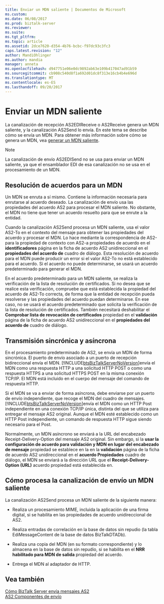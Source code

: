 ```yaml
---
title: Enviar un MDN saliente | Documentos de Microsoft
ms.custom: 
ms.date: 06/08/2017
ms.prod: biztalk-server
ms.reviewer: 
ms.suite: 
ms.tgt_pltfrm: 
ms.topic: article
ms.assetid: 2dce7620-d354-4b76-bcbc-f97dc93c3fc3
caps.latest.revision: "12"
author: MandiOhlinger
ms.author: mandia
manager: anneta
ms.openlocfilehash: d947751e06e0dc9892ab63e109b417047ad91b59
ms.sourcegitcommit: cb908c540d8f1a692d01dc8f313e16cb4b4e696d
ms.translationtype: MT
ms.contentlocale: es-ES
ms.lasthandoff: 09/20/2017
---
```

# <a name="sending-an-outgoing-mdn"></a>Enviar un MDN saliente
La canalización de recepción AS2EDIReceive o AS2Receive genera un MDN saliente, y la canalización AS2Send lo envía. En este tema se describe cómo se envía un MDN. Para obtener más información sobre cómo se genera un MDN, vea [generar un MDN saliente](../core/generating-an-outgoing-mdn.md).  
  
> [!NOTE]
>  La canalización de envío AS2EDISend no se usa para enviar un MDN saliente, ya que el ensamblador EDI de esa canalización no se usa en el procesamiento de un MDN.  
  
## <a name="agreement-resolution-for-an-mdn"></a>Resolución de acuerdos para un MDN  
 Un MDN se enruta a sí mismo. Contiene la información necesaria para enrutarse al acuerdo deseado. La canalización de envío usa las propiedades del acuerdo AS2 para procesar el MDN saliente. No obstante, el MDN no tiene que tener un acuerdo resuelto para que se enrute a la entidad.  
  
 Cuando la canalización AS2Send procesa un MDN saliente, usa el valor AS2-To en el contexto del mensaje para obtener las propiedades del acuerdo y procesar el MDN. Lo hace mediante la correspondencia de AS2-para la propiedad de contexto con AS2-a propiedades de acuerdo en el **identificadores** página en la ficha de acuerdo AS2 unidireccional en el **propiedades del acuerdo de** cuadro de diálogo. Esta resolución de acuerdo para el MDN puede producir un error si el valor AS2-To no está establecido para el acuerdo. Si el acuerdo no puede determinarse, se usará un acuerdo predeterminado para generar el MDN.  
  
 En el acuerdo predeterminado para un MDN saliente, se realiza la verificación de la lista de resolución de certificados. Si no desea que se realice esta verificación, compruebe que está establecida la propiedad del acuerdo de AS2-To correcta, de forma que la entidad de recepción pueda resolverse y las propiedades del acuerdo puedan determinarse. En ese caso, no se usará el acuerdo predeterminado que solicita la verificación de la lista de resolución de certificados. También necesitará deshabilitar el **Comprobar lista de revocación de certificados** propiedad en el **validación** página de la ficha de acuerdo AS2 unidireccional en el **propiedades del acuerdo de** cuadro de diálogo.  
  
## <a name="synchronous-and-asynchronous-transmission"></a>Transmisión sincrónica y asíncrona  
 En el procesamiento predeterminado de AS2, se envía un MDN de forma sincrónica. El puerto de envío asociado a un puerto de recepción bidireccional envía el MDN. [!INCLUDE[btsBizTalkServerNoVersion](../includes/btsbiztalkservernoversion-md.md)]envía el MDN como una respuesta HTTP a una solicitud HTTP POST o como una respuesta HTTPS a una solicitud HTTPS POST en la misma conexión TCP/IP. El MDN está incluido en el cuerpo del mensaje del comando de respuesta HTTP.  
  
 Si el MDN se va a enviar de forma asíncrona, debe enviarse por un puerto de envío independiente, que recoge el MDN del cuadro de mensajes. [!INCLUDE[btsBizTalkServerNoVersion](../includes/btsbiztalkservernoversion-md.md)]envía el MDN como un HTTP Post independiente en una conexión TCP/IP única, distinta del que se utiliza para entregar el mensaje AS2 original. Aunque el MDN esté establecido como un HTTP Post independiente, un comando de respuesta HTTP sigue siendo necesario para el Post.  
  
 Normalmente, un MDN asíncrono se enviará a la URL del encabezado Receipt-Delivery-Option del mensaje AS2 original. Sin embargo, si la **usar la configuración de acuerdo para validación y MDN en lugar del encabezado de mensaje** propiedad se establece en la en la **validación** página de la ficha de acuerdo AS2 unidireccional en el **acuerdo Propiedades** cuadro de diálogo, el MDN se enviará a la dirección URL que el **Receipt-Delivery-Option (URL)** acuerdo propiedad está establecida en.  
  
## <a name="how-the-send-pipeline-processes-an-outgoing-mdn"></a>Cómo procesa la canalización de envío un MDN saliente  
 La canalización AS2Send procesa un MDN saliente de la siguiente manera:  
  
-   Realiza un procesamiento MIME, incluida la aplicación de una firma digital, si se habilita en las propiedades de acuerdo unidireccional de AS2.  
  
-   Realiza entradas de correlación en la base de datos sin repudio (la tabla EdiMessageContent de la base de datos BizTalkDTADb).  
  
-   Realiza una copia del MDN (en su formato correspondiente) y lo almacena en la base de datos sin repudio, si se habilita en el **NRR habilitado para MDN de salida** propiedad del acuerdo.  
  
-   Entrega el MDN al adaptador de HTTP.  
  
## <a name="see-also"></a>Vea también  
 [Cómo BizTalk Server envía mensajes AS2](../core/how-biztalk-server-sends-as2-messages.md)   
 [AS2 Componentes de envío](../core/as2-send-components.md)